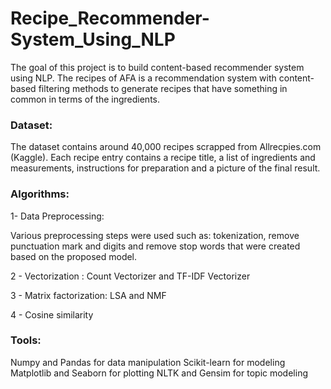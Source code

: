 # Recipe_Recommender-System_Using_NLP

The goal of this project is to build content-based recommender system using NLP. The recipes of AFA is a recommendation system with content-based filtering methods to generate recipes that have something in common in terms of the  ingredients.


### Dataset:

The dataset contains around 40,000 recipes scrapped from Allrecpies.com (Kaggle). Each recipe entry contains a recipe title, a list of ingredients and measurements, instructions for preparation and a picture of the final result.


### Algorithms:

1- Data Preprocessing:

Various preprocessing steps were used such as: tokenization, remove punctuation mark and digits and remove stop words that were created based on the proposed model.

2 - Vectorization : Count Vectorizer and TF-IDF Vectorizer

3 - Matrix factorization: LSA and NMF

4 - Cosine similarity


### Tools:

Numpy and Pandas for data manipulation
Scikit-learn for modeling
Matplotlib and Seaborn for plotting
NLTK and Gensim for topic modeling
